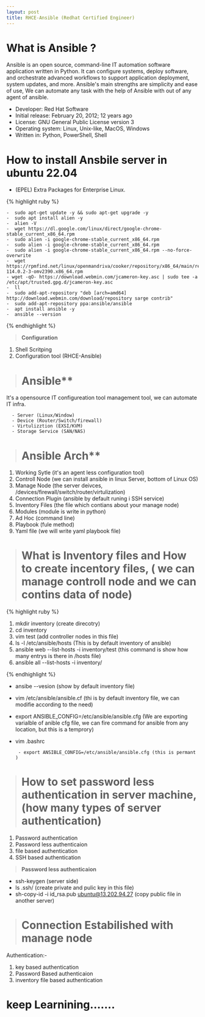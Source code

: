 ```yaml
---
layout: post
title: RHCE-Ansible (Redhat Certified Engineer)
---
```


# What is Ansible ?

Ansible is an open source, command-line IT automation software application written in Python. It can configure systems, deploy software, and orchestrate advanced workflows to support application deployment, system updates, and more. Ansible's main strengths are simplicity and ease of use,
We can automate any task with the help of Ansible with out of any agent of ansible.

- Developer: Red Hat Software
- Initial release: February 20, 2012; 12 years ago
- License: GNU General Public License version 3
- Operating system: Linux, Unix-like, MacOS, Windows
- Written in: Python, PowerShell, Shell

# How to install Ansbile server in ubuntu 22.04

- (EPEL) Extra Packages for Enterprise Linux.

{% highlight ruby %}

    -  sudo apt-get update -y && sudo apt-get upgrade -y
    -  sudo apt install alien -y
    -  alien -V
    -  wget https://dl.google.com/linux/direct/google-chrome-stable_current_x86_64.rpm
    -  sudo alien -i google-chrome-stable_current_x86_64.rpm
    -  sudo alien -i google-chrome-stable_current_x86_64.rpm 
    -  sudo alien -i google-chrome-stable_current_x86_64.rpm --no-force-overwrite
    -  wget https://rpmfind.net/linux/openmandriva/cooker/repository/x86_64/main/release/firefox-114.0.2-3-omv2390.x86_64.rpm
    - wget -qO- https://download.webmin.com/jcameron-key.asc | sudo tee -a /etc/apt/trusted.gpg.d/jcameron-key.asc
    -  ll
    -  sudo add-apt-repository "deb [arch=amd64] http://download.webmin.com/download/repository sarge contrib"
    -  sudo add-apt-repository ppa:ansible/ansible
    -  apt install ansible -y
    -  ansible --version

{% endhighlight %}

> **Configuration**

1. Shell Scritping
2. Configuration tool (RHCE-Ansible)

> # Ansible**

It's a opensource IT configureation tool management tool, we can automate IT infra.

      - Server (Linux/Window)
      - Device (Router/Switch/firewall)
      - Virtulizztion (EXSI/KVM)
      - Storage Service (SAN/NAS)
    
> # Ansible Arch**

1. Working Sytle (it's an agent less configuration tool)
2. Controll Node (we can install ansible in linux Server, bottom of Linux OS)
3. Manage Node (the server deivces, /devices/firewall/switch/router/virtulization)
4. Connection Plugin (ansible by default runing i SSH service)
5. Inventory Files (the file which contians about your manage node)
6. Modules (module is write in python)
7. Ad Hoc (command line)
8. Playbook (fule method)
9. Yaml file (we will write yaml playbook file)

> # What is Inventory files and How to create incentory files, ( we can manage controll node and we can contins data of node)

{% highlight ruby %}

1. mkdir inventory (create direcotry)
2. cd inventory
3. vim test (add controller nodes in this file)
4. ls -l /etc/ansible/hosts (This is by default inventory of ansible)
5. ansible web --list-hosts -i inventory/test (this command is show how many entrys is there in /hosts file)
6. ansible all --list-hosts -i inventory/
 
{% endhighlight %}

- ansibe --vesion  (show by default inventory file)
- vim /etc/ansible/ansible.cf (thi is by default inventory file, we can modifie according to the need)
- export ANSIBLE_CONFIG=/etc/ansible/ansible.cfg (We are exporting varialble of anible cfg file, we can fire command for ansible from any location, but this is a temprory)
- vim .bashrc 

       - export ANSIBLE_CONFIG=/etc/ansible/ansible.cfg (this is permant )

> # How to set password less authentication in server machine, (how many types of server authentication)

1. Password authentication
2. Password less authenticaion
3. file based authentication
4. SSH based authentication

> **Password less authenticaion**

- ssh-keygen (server side)
- ls .ssh/ (create private and pulic key in this file)
- sh-copy-id -i id_rsa.pub ubuntu@13.202.94.27 (copy public file in another server)


> # Connection Estabilished with manage node

Authentication:- 
 1. key based authentication
 2. Password Based authenticaion
 3. inventory file based authentication 







# keep Learnining.......
